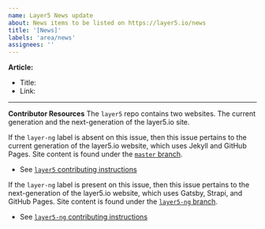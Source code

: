 ```yaml
---
name: Layer5 News update
about: News items to be listed on https://layer5.io/news
title: '[News]'
labels: 'area/news'
assignees: ''
---
```

**Article:**
- Title:
- Link:

---
**Contributor Resources**
The `layer5` repo contains two websites. The current generation and the next-generation of the layer5.io site.

If the `layer-ng` label is absent on this issue, then this issue pertains to the current generation of the layer5.io website, which uses Jekyll and GitHub Pages. Site content is found under the [`master` branch](https://github.com/layer5io/layer5/tree/master).
- See [`layer5` contributing instructions](https://github.com/layer5io/layer5/blob/master/CONTRIBUTING.md)

If the `layer-ng` label is present on this issue, then this issue pertains to the next-generation of the layer5.io website, which uses Gatsby, Strapi, and GitHub Pages. Site content is found under the [`layer5-ng` branch](https://github.com/layer5io/layer5/tree/layer5-ng).
- See [`layer5-ng` contributing instructions](https://github.com/layer5io/layer5/blob/layer5-ng/CONTRIBUTING.md)
